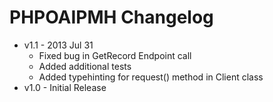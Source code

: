 PHPOAIPMH Changelog
===================

* v1.1 - 2013 Jul 31
  - Fixed bug in GetRecord Endpoint call
  - Added additional tests
  - Added typehinting for request() method in Client class
* v1.0 - Initial Release